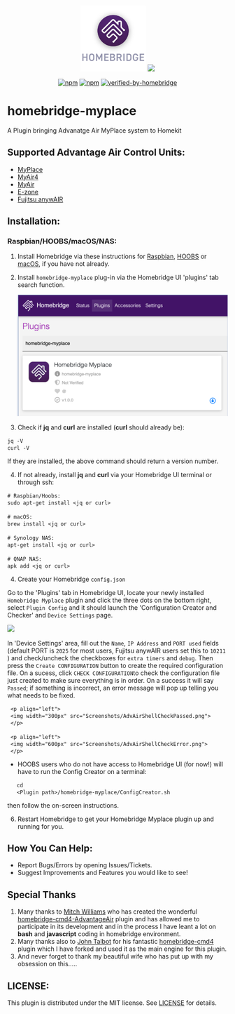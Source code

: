 
<p align="center">
<img src="https://github.com/homebridge/branding/blob/latest/logos/homebridge-wordmark-logo-vertical.png" width="150">
<img src="Screenshots/AdvAirLogo.png" width="220">
</p>

<span align="center">
  
[![npm](https://badgen.net/npm/v/homebridge-cmd4-advantageair/latest?icon=npm&label)](https://www.npmjs.com/package/homebridge-cmd4-advantageair)
[![npm](https://badgen.net/npm/dt/homebridge-cmd4-advantageair?label=downloads)](https://www.npmjs.com/package/homebridge-cmd4-advantageair)
[![verified-by-homebridge](https://badgen.net/badge/homebridge/verified/purple)](https://github.com/homebridge/homebridge/wiki/Verified-Plugins)
  
</span>

# homebridge-myplace
A Plugin bringing Advanatge Air MyPlace system to Homekit

## Supported Advantage Air Control Units:
  * [MyPlace](https://apps.apple.com/au/app/myplace/id996398299)
  * [MyAir4](https://apps.apple.com/au/app/myair4/id925994861)
  * [MyAir](https://apps.apple.com/au/app/myair/id481563583)
  * [E-zone](https://apps.apple.com/au/app/e-zone/id925994857)
  * [Fujitsu anywAIR](https://apps.apple.com/au/app/anywair/id1509639853)

## Installation:
### Raspbian/HOOBS/macOS/NAS:
1. Install Homebridge via these instructions for [Raspbian](https://github.com/homebridge/homebridge/wiki/Install-Homebridge-on-Raspbian), [HOOBS](https://support.hoobs.org/docs) or [macOS](https://github.com/homebridge/homebridge/wiki/Install-Homebridge-on-macOS), if you have not already.

2. Install `homebridge-myplace` plug-in via the Homebridge UI 'plugins' tab search function.

     <p align="left">
     <img width="800px" src="Screenshots/myPlaceInstall.png">
     </p>
3. Check if <B>jq</B> and <B>curl</B> are installed (<B>curl</B> should already be):
```shell
jq -V
curl -V
```
If they are installed, the above command should return a version number.

4. If not already, install <B>jq</B> and <B>curl</B> via your Homebridge UI terminal or through ssh: 
```shell
# Raspbian/Hoobs:
sudo apt-get install <jq or curl>

# macOS:
brew install <jq or curl>

# Synology NAS:
apt-get install <jq or curl>

# QNAP NAS:
apk add <jq or curl>
```


4. Create your Homebridge `config.json`
   
  Go to the 'Plugins' tab in Homebridge UI, locate your newly installed `Homebridge Myplace` plugin and click the three dots on the bottom right, select `Plugin Config` and it should launch the 'Configuration Creator and Checker' and `Device Settings` page.
     <p align="left">
     <img width="800px" src="Screenshots/AdvAirConfigCreator.png">
     </p>

   In 'Device Settings' area, fill out the `Name`, `IP Address` and `PORT used` fields (default PORT is `2025` for most users, Fujitsu anywAIR users set this to `10211` ) and check/uncheck the checkboxes for `extra timers` and `debug`. Then press the `Create CONFIGURATION` button to create the required configuration file.  On a sucess, click `CHECK CONFIGURATION`to check the configuration file just created to make sure everything is in order. On a success it will say `Passed`; if something is incorrect, an error message will pop up telling you what needs to be fixed.

     <p align="left">
     <img width="300px" src="Screenshots/AdvAirShellCheckPassed.png">
     </p>

     <p align="left">
     <img width="600px" src="Screenshots/AdvAirShellCheckError.png">
     </p>
     
* HOOBS users who do not have access to Homebridge UI (for now!) will have to run the Config Creator on a terminal:
```shell
   cd
   <Plugin path>/homebridge-myplace/ConfigCreator.sh
```
  then follow the on-screen instructions.

6. Restart Homebridge to get your Homebridge Myplace plugin up and running for you.
   
## How You Can Help:
* Report Bugs/Errors by opening Issues/Tickets.
* Suggest Improvements and Features you would like to see!


## Special Thanks
1. Many thanks to [Mitch Williams](https://github.com/mitch7391) who has created the wonderful [homebridge-cmd4-AdvantageAir](https://github.com/mitch7391/homebridge-cmd4-AdvantageAir) plugin and has allowed me to participate in its development and in the process I have leant a lot on **bash** and **javascript** coding in homebridge environment.
2. Many thanks also to [John Talbot](https://github.com/ztalbot2000) for his fantastic [homebridge-cmd4](https://github.com/mitch7391/homebridge-cmd4) plugin which I have forked and used it as the main engine for this plugin.
3. And never forget to thank my beautiful wife who has put up with my obsession on this.....


## LICENSE:
This plugin is distributed under the MIT license. See [LICENSE](https://github.com/mitch7391/cmd4-E-Zone-MyAir/blob/master/LICENSE) for details.
